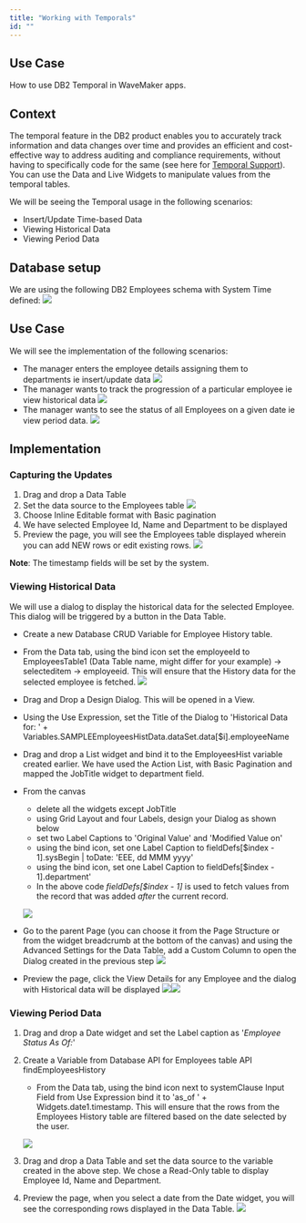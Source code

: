 ```yaml
---
title: "Working with Temporals"
id: ""
---
```


## Use Case

How to use DB2 Temporal in WaveMaker apps.

## Context

The temporal feature in the DB2 product enables you to accurately track information and data changes over time and provides an efficient and cost-effective way to address auditing and compliance requirements, without having to specifically code for the same (see here for [Temporal Support](/learn/app-development/services/database-services/temporal-support/)). You can use the Data and Live Widgets to manipulate values from the temporal tables.

We will be seeing the Temporal usage in the following scenarios:

- Insert/Update Time-based Data
- Viewing Historical Data
- Viewing Period Data

## Database setup

We are using the following DB2 Employees schema with System Time defined: [![](/learn/assets/dbtemp_ex1.png)](/learn/assets/dbtemp_ex1.png)

## Use Case

We will see the implementation of the following scenarios:

- The manager enters the employee details assigning them to departments ie insert/update data [![](/learn/assets/dbtemp_ex2.png)](/learn/assets/dbtemp_ex2.png)
- The manager wants to track the progression of a particular employee ie view historical data [![](/learn/assets/dbtemp_ex3.png)](/learn/assets/dbtemp_ex3.png)
- The manager wants to see the status of all Employees on a given date ie view period data. [![](/learn/assets/dbtemp_ex4.png)](/learn/assets/dbtemp_ex4.png)

## Implementation

### Capturing the Updates

1. Drag and drop a Data Table
2. Set the data source to the Employees table [![](/learn/assets/dbtemp_ex2a_dt.png)](/learn/assets/dbtemp_ex2a_dt.png)
3. Choose Inline Editable format with Basic pagination
4. We have selected Employee Id, Name and Department to be displayed
5. Preview the page, you will see the Employees table displayed wherein you can add NEW rows or edit existing rows. [![](/learn/assets/dbtemp_ex2a.png)](/learn/assets/dbtemp_ex2a.png)

**Note**: The timestamp fields will be set by the system.

### Viewing Historical Data

We will use a dialog to display the historical data for the selected Employee. This dialog will be triggered by a button in the Data Table.

- Create a new Database CRUD Variable for Employee History table.
- From the Data tab, using the bind icon set the employeeId to EmployeesTable1 (Data Table name, might differ for your example) -> selecteditem -> employeeid. This will ensure that the History data for the selected employee is fetched. [![](/learn/assets/dbtemp_ex3_var.png)](/learn/assets/dbtemp_ex3_var.png)
- Drag and Drop a Design Dialog. This will be opened in a View.
- Using the Use Expression, set the Title of the Dialog to 'Historical Data for: ' + Variables.SAMPLEEmployeesHistData.dataSet.data[$i].employeeName
- Drag and drop a List widget and bind it to the EmployeesHist variable created earlier. We have used the Action List, with Basic Pagination and mapped the JobTitle widget to department field.
- From the canvas
    
    - delete all the widgets except JobTitle
    - using Grid Layout and four Labels, design your Dialog as shown below
    - set two Label Captions to 'Original Value' and 'Modified Value on'
    - using the bind icon, set one Label Caption to fieldDefs[$index - 1].sysBegin | toDate: 'EEE, dd MMM yyyy'
    - using the bind icon, set one Label Caption to fieldDefs[$index - 1].department'
    - In the above code _fieldDefs[$index - 1]_ is used to fetch values from the record that was added _after_ the current record.
    
    [![](/learn/assets/dbtemp_ex3_dialog.png)](/learn/assets/dbtemp_ex3_dialog.png)
- Go to the parent Page (you can choose it from the Page Structure or from the widget breadcrumb at the bottom of the canvas) and using the Advanced Settings for the Data Table, add a Custom Column to open the Dialog created in the previous step [![](/learn/assets/dbtemp_ex3_dt.png)](/learn/assets/dbtemp_ex3_dt.png)
- Preview the page, click the View Details for any Employee and the dialog with Historical data will be displayed [![](/learn/assets/dbtemp_ex2.png)](/learn/assets/dbtemp_ex2.png)[![](/learn/assets/dbtemp_ex3.png)](/learn/assets/dbtemp_ex3.png)

### Viewing Period Data

1. Drag and drop a Date widget and set the Label caption as '_Employee Status As Of:_'
2. Create a Variable from Database API for Employees table API findEmployeesHistory
    
    - From the Data tab, using the bind icon next to systemClause Input Field from Use Expression bind it to 'as_of ' + Widgets.date1.timestamp. This will ensure that the rows from the Employees History table are filtered based on the date selected by the user.
    
    [![](/learn/assets/dbtemp_ex5.png)](/learn/assets/dbtemp_ex5.png)
3. Drag and drop a Data Table and set the data source to the variable created in the above step. We chose a Read-Only table to display Employee Id, Name and Department.
4. Preview the page, when you select a date from the Date widget, you will see the corresponding rows displayed in the Data Table. [![](/learn/assets/dbtemp_ex4.png)](/learn/assets/dbtemp_ex4.png)
